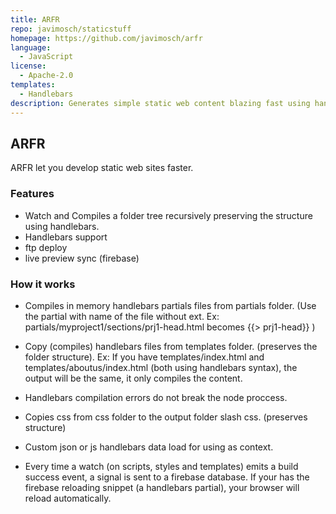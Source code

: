 ```yaml
---
title: ARFR
repo: javimosch/staticstuff
homepage: https://github.com/javimosch/arfr
language:
  - JavaScript
license:
  - Apache-2.0
templates:
  - Handlebars
description: Generates simple static web content blazing fast using handlebars templates.
---
```


## ARFR

ARFR let you develop static web sites faster.

### Features

- Watch and Compiles a folder tree recursively preserving the structure using handlebars.
- Handlebars support
- ftp deploy
- live preview sync (firebase)

### How it works

- Compiles in memory handlebars partials files from partials folder. (Use the partial with name of the file without ext. Ex: partials/myproject1/sections/prj1-head.html becomes {{> prj1-head}} )

- Copy (compiles) handlebars files from templates folder. (preserves the folder structure). Ex: If you have templates/index.html and templates/aboutus/index.html (both using handlebars syntax), the output will be the same, it only compiles the content.

- Handlebars compilation errors do not break the node proccess.

- Copies css from css folder to the output folder slash css. (preserves structure)

- Custom json or js handlebars data load for using as context.

- Every time a watch (on scripts, styles and templates) emits a build success event, a signal is sent to a firebase database. If your has the firebase reloading snippet (a handlebars partial), your browser will reload automatically.
